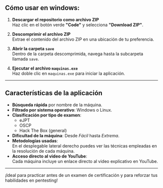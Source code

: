 ## Cómo usar en windows:

1. **Descargar el repositorio como archivo ZIP**  
   Haz clic en el botón verde **"Code"** y selecciona **"Download ZIP"**.

2. **Descomprimir el archivo ZIP**  
   Extrae el contenido del archivo ZIP en una ubicación de tu preferencia.

3. **Abrir la carpeta `save`**  
   Dentro de la carpeta descomprimida, navega hasta la subcarpeta llamada `save`.

4. **Ejecutar el archivo `maquinas.exe`**  
   Haz doble clic en `maquinas.exe` para iniciar la aplicación.

---

## Características de la aplicación

- **Búsqueda rápida** por nombre de la máquina.
- **Filtrado por sistema operativo**: Windows o Linux.
- **Clasificación por tipo de examen**:
  - eJPT
  - OSCP
  - Hack The Box (general)
- **Dificultad de la máquina**: Desde *Fácil* hasta *Extrema*.
- **Metodologías usadas**:  
  En el desplegable lateral derecho puedes ver las técnicas empleadas en la resolución de cada máquina.
- **Acceso directo al video de YouTube**:  
  Cada máquina incluye un enlace directo al video explicativo en YouTube.

---

¡Ideal para practicar antes de un examen de certificación y para reforzar tus habilidades en pentesting!